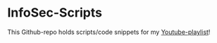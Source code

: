 # InfoSec-Scripts
This Github-repo holds scripts/code snippets for my [Youtube-playlist](https://www.youtube.com/playlist?list=PLwVr86kg2hAN2P6kE0V4gl4sZ6g0DthRs)!
